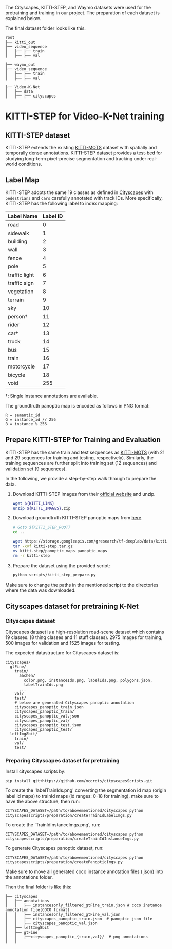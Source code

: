 The Cityscapes, KITTI-STEP, and Waymo datasets were used for the pretraining and training in our project.
The preparation of each dataset is explained below.


The final dataset folder looks like this. 
```
root
├── kitti_out
├── video_sequence
│   ├── ├── train
│   ├── ├── val

├── waymo_out
├── video_sequence
│   ├── ├── train
│   ├── ├── val

├── Video-K-Net
│   ├── data
│   ├── ├── cityscapes
```

# KITTI-STEP for Video-K-Net training

## KITTI-STEP dataset

KITTI-STEP extends the existing
[KITTI-MOTS](http://www.cvlibs.net/datasets/kitti/eval_mots.php) dataset with
spatially and temporally dense annotations. KITTI-STEP dataset provides a
test-bed for studying long-term pixel-precise segmentation and tracking under
real-world conditions.

## Label Map

KITTI-STEP adopts the same 19 classes as defined in
[Cityscapes](https://www.cityscapes-dataset.com/dataset-overview/#class-definitions)
with `pedestrians` and `cars` carefully annotated with track IDs. More
specifically, KITTI-STEP has the following label to index mapping:

Label Name     | Label ID
-------------- | --------
road           | 0
sidewalk       | 1
building       | 2
wall           | 3
fence          | 4
pole           | 5
traffic light  | 6
traffic sign   | 7
vegetation     | 8
terrain        | 9
sky            | 10
person&dagger; | 11
rider          | 12
car&dagger;    | 13
truck          | 14
bus            | 15
train          | 16
motorcycle     | 17
bicycle        | 18
void           | 255

&dagger;: Single instance annotations are available.

The groundtruth panoptic map is encoded as follows in PNG format:

```
R = semantic_id
G = instance_id // 256
B = instance % 256
```

## Prepare KITTI-STEP for Training and Evaluation

KITTI-STEP has the same train and test sequences as
[KITTI-MOTS](http://www.cvlibs.net/datasets/kitti/eval_mots.php) (with 21 and 29
sequences for training and testing, respectively). Similarly, the training
sequences are further split into training set (12 sequences) and validation set
(9 sequences).

In the following, we provide a step-by-step walk through to prepare the data.

1.  Download KITTI-STEP images from their
    [official website](https://www.cvlibs.net/datasets/kitti/eval_step.php) and unzip.

    ```bash
    wget ${KITTI_LINK}
    unzip ${KITTI_IMAGES}.zip
    ```

2.  Download groundtruth KITTI-STEP panoptic maps from
    [here](https://storage.googleapis.com/gresearch/tf-deeplab/data/kitti-step.tar.gz).

    ```bash
    # Goto ${KITTI_STEP_ROOT}
    cd ..

    wget https://storage.googleapis.com/gresearch/tf-deeplab/data/kitti-step.tar.gz
    tar -xvf kitti-step.tar.gz
    mv kitti-step/panoptic_maps panoptic_maps
    rm -r kitti-step
    ```
3. Prepare the dataset using the provided script:

    ```bash
    python scripts/kitti_step_prepare.py
    ```

Make sure to change the paths in the mentioned script to the directories where the data was downloaded.

## Cityscapes dataset for pretraining K-Net

### Cityscapes dataset

Cityscapes dataset is a high-resolution road-scene dataset which contains 19 classes. 
(8 thing classes and 11 stuff classes). 2975 images for training, 500 images for validation and 1525 images for testing.

The expected datastructure for Cityscapes dataset is:
```
cityscapes/
  gtFine/
    train/
      aachen/
        color.png, instanceIds.png, labelIds.png, polygons.json,
        labelTrainIds.png
      ...
    val/
    test/
    # below are generated Cityscapes panoptic annotation
    cityscapes_panoptic_train.json
    cityscapes_panoptic_train/
    cityscapes_panoptic_val.json
    cityscapes_panoptic_val/
    cityscapes_panoptic_test.json
    cityscapes_panoptic_test/
  leftImg8bit/
    train/
    val/
    test/
```

### Preparing Cityscapes dataset for pretraining

Install cityscapes scripts by:

```
pip install git+https://github.com/mcordts/cityscapesScripts.git
```

To create the 'labelTrainIds.png' converting the segmentation id map (origin label id maps) to trainId maps (id ranges: 0-18 for training), make sure to have the above structure, then run:
```
CITYSCAPES_DATASET=/path/to/abovementioned/cityscapes python cityscapesscripts/preparation/createTrainIdLabelImgs.py
```

To create the 'TrainIdInstanceImgs.png', run:

```
CITYSCAPES_DATASET=/path/to/abovementioned/cityscapes python cityscapesscripts/preparation/createTrainIdInstanceImgs.py
```

To generate Cityscapes panoptic dataset, run:

```
CITYSCAPES_DATASET=/path/to/abovementioned/cityscapes python cityscapesscripts/preparation/createPanopticImgs.py
```

Make sure to move all generated coco instance annotation files (.json) into the annotations folder.

Then the final folder is like this:

```
├── cityscapes
│   ├── annotations
│   │   ├── instancesonly_filtered_gtFine_train.json # coco instance annotation file(COCO format)
│   │   ├── instancesonly_filtered_gtFine_val.json
│   │   ├── cityscapes_panoptic_train.json  # panoptic json file 
│   │   ├── cityscapes_panoptic_val.json  
│   ├── leftImg8bit
│   ├── gtFine
│   │   ├──cityscapes_panoptic_{train,val}/  # png annotations
│   │   
```
